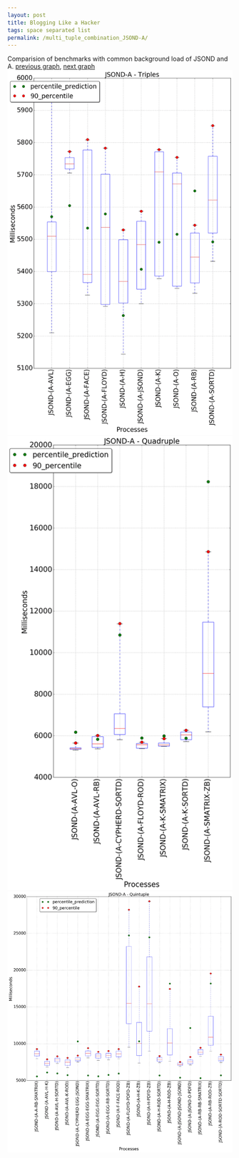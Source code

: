 ```yaml
---
layout: post
title: Blogging Like a Hacker
tags: space separated list
permalink: /multi_tuple_combination_JSOND-A/
---
```


Comparision of benchmarks with common background load of JSOND and A.
[previous graph](../multi_tuple_combination_JSOND-AVL/), [next graph](../multi_tuple_combination_JSOND-CYPHERD/)
![graph figure](./images/triple/JSOND/JSOND-A_box.png)![graph figure](./images/quadruple/JSOND/JSOND-A_box.png)![graph figure](./images/quintuple/JSOND/JSOND-A_box.png)